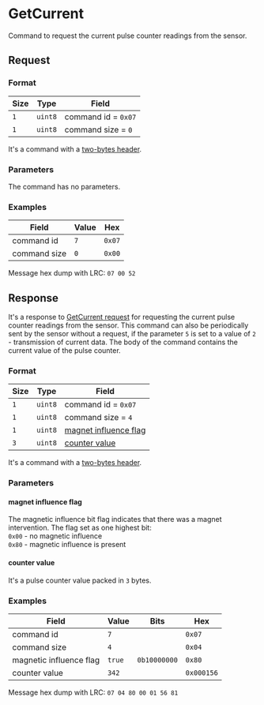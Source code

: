 # GetCurrent

Command to request the current pulse counter readings from the sensor.


## Request

### Format

| Size | Type    | Field               |
| ---- | ------- | ------------------- |
| `1`  | `uint8` | command id = `0x07` |
| `1`  | `uint8` | command size = `0`  |

It's a command with a [two-bytes header](../message.md#command-with-a-two-bytes-header).

### Parameters

The command has no parameters.

### Examples

| Field        | Value | Hex    |
| ------------ | ----- | ------ |
| command id   | `7`   | `0x07` |
| command size | `0`   | `0x00` |

Message hex dump with LRC: `07 00 52`


## Response

It's a response to [GetCurrent request](./GetCurrent.md#request) for requesting the current pulse counter readings from the sensor.
This command can also be periodically sent by the sensor without a request, if the parameter `5` is set to a value of `2` - transmission of current data.
The body of the command contains the current value of the pulse counter.

### Format

| Size | Type    | Field                                           |
| ---- | ------- | ----------------------------------------------- |
| `1`  | `uint8` | command id = `0x07`                             |
| `1`  | `uint8` | command size = `4`                              |
| `1`  | `uint8` | [magnet influence flag](#magnet-influence-flag) |
| `3`  | `uint8` | [counter value](#counter-value)                 |

It's a command with a [two-bytes header](../message.md#command-with-a-two-bytes-header).

### Parameters

#### **magnet influence flag**

The magnetic influence bit flag indicates that there was a magnet intervention.
The flag set as one highest bit:
<br/>
`0x00` - no magnetic influence
<br/>
`0x80` - magnetic influence is present

#### **counter value**

It's a pulse counter value packed in `3` bytes.

### Examples

| Field                   | Value  | Bits         | Hex        |
| ----------------------- | ------ | ------------ | ---------- |
| command id              | `7`    |              | `0x07`     |
| command size            | `4`    |              | `0x04`     |
| magnetic influence flag | `true` | `0b10000000` | `0x80`     |
| counter value           | `342`  |              | `0x000156` |

Message hex dump with LRC: `07 04 80 00 01 56 81`
